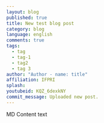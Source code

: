 ```yaml
---
layout: blog
published: true
title: New test blog post
category: blog
language: english
comments: true
tags: 
  - tag
  - tag-1
  - tag2
  - tag 3
author: "Author - name: title"
affiliation: IFPRI
splash: 
youtubeid: KQZ_6dexkNY
commit_message: Uploaded new post.
---
```

MD Content text
